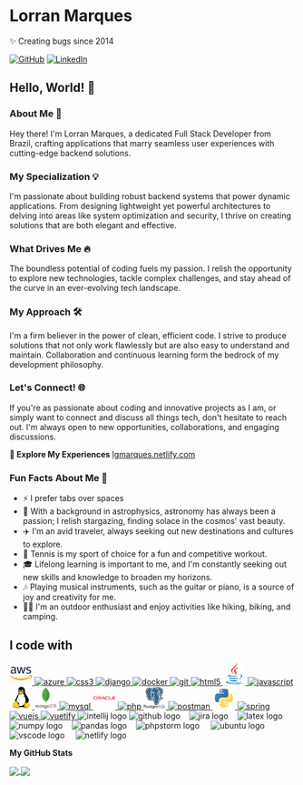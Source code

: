 # Lorran Marques
✨ Creating bugs since 2014

[![GitHub](https://img.shields.io/badge/github-%2324292e.svg?&style=for-the-badge&logo=github&logoColor=white)](https://github.com/lgmarques9963)
[![LinkedIn](https://img.shields.io/badge/linkedin-%231E77B5.svg?&style=for-the-badge&logo=linkedin&logoColor=white)](https://linkedin.com/in/lgmarques)

## Hello, World! 👋

### About Me 🚀

Hey there! I'm Lorran Marques, a dedicated Full Stack Developer from Brazil, crafting applications that marry seamless user experiences with cutting-edge backend solutions.

### My Specialization 💡

I'm passionate about building robust backend systems that power dynamic applications. From designing lightweight yet powerful architectures to delving into areas like system optimization and security, I thrive on creating solutions that are both elegant and effective.

### What Drives Me 🔥

The boundless potential of coding fuels my passion. I relish the opportunity to explore new technologies, tackle complex challenges, and stay ahead of the curve in an ever-evolving tech landscape.

### My Approach 🛠️

I'm a firm believer in the power of clean, efficient code. I strive to produce solutions that not only work flawlessly but are also easy to understand and maintain. Collaboration and continuous learning form the bedrock of my development philosophy.

### Let's Connect! 🌐

If you're as passionate about coding and innovative projects as I am, or simply want to connect and discuss all things tech, don't hesitate to reach out. I'm always open to new opportunities, collaborations, and engaging discussions.

**📄 Explore My Experiences** [lgmarques.netlify.com](lgmarques.netlify.com)

### Fun Facts About Me 🎉

- ⚡ I prefer tabs over spaces
- 🌌 With a background in astrophysics, astronomy has always been a passion; I relish stargazing, finding solace in the cosmos' vast beauty.
- ✈️ I'm an avid traveler, always seeking out new destinations and cultures to explore.
- 🎾 Tennis is my sport of choice for a fun and competitive workout.
- 🎓 Lifelong learning is important to me, and I'm constantly seeking out new skills and knowledge to broaden my horizons.
- 🎶 Playing musical instruments, such as the guitar or piano, is a source of joy and creativity for me.
- 🚴‍♂️ I'm an outdoor enthusiast and enjoy activities like hiking, biking, and camping.

<h2 align="left">I code with</h2>
<p align="left"> <a href="https://aws.amazon.com" target="_blank" rel="noreferrer"> <img src="https://raw.githubusercontent.com/devicons/devicon/master/icons/amazonwebservices/amazonwebservices-original-wordmark.svg" alt="aws" width="40" height="40"/> </a> <a href="https://azure.microsoft.com/en-in/" target="_blank" rel="noreferrer"> <img src="https://cdn.simpleicons.org/microsoftazure/0078D4" alt="azure" width="40" height="40"/> </a> <a href="https://www.w3schools.com/css/" target="_blank" rel="noreferrer"> <img src="https://cdn.simpleicons.org/css3/1572B6" alt="css3" width="40" height="40"/> </a> <a href="https://www.djangoproject.com/" target="_blank" rel="noreferrer"> <img src="https://cdn.worldvectorlogo.com/logos/django.svg" alt="django" width="40" height="40"/> </a> <a href="https://www.docker.com/" target="_blank" rel="noreferrer"> <img src="https://cdn.simpleicons.org/docker/2496ED" alt="docker" width="40" height="40"/> </a> <a href="https://git-scm.com/" target="_blank" rel="noreferrer"> <img src="https://www.vectorlogo.zone/logos/git-scm/git-scm-icon.svg" alt="git" width="40" height="40"/> </a> <a href="https://www.w3.org/html/" target="_blank" rel="noreferrer"> <img src="https://cdn.simpleicons.org/html5/E34F26" alt="html5" width="40" height="40"/> </a> <a href="https://www.java.com" target="_blank" rel="noreferrer"> <img src="https://raw.githubusercontent.com/devicons/devicon/master/icons/java/java-original.svg" alt="java" width="40" height="40"/> </a> <a href="https://developer.mozilla.org/en-US/docs/Web/JavaScript" target="_blank" rel="noreferrer"> <img src="https://cdn.simpleicons.org/javascript/F7DF1E" alt="javascript" width="40" height="40"/> </a> <a href="https://www.linux.org/" target="_blank" rel="noreferrer"> <img src="https://raw.githubusercontent.com/devicons/devicon/master/icons/linux/linux-original.svg" alt="linux" width="40" height="40"/> </a> <a href="https://www.mongodb.com/" target="_blank" rel="noreferrer"> <img src="https://raw.githubusercontent.com/devicons/devicon/master/icons/mongodb/mongodb-original-wordmark.svg" alt="mongodb" width="40" height="40"/> </a> <a href="https://www.mysql.com/" target="_blank" rel="noreferrer"> <img src="https://cdn.simpleicons.org/mysql/4479A1" alt="mysql" width="40" height="40"/> </a> <a href="https://www.oracle.com/" target="_blank" rel="noreferrer"> <img src="https://raw.githubusercontent.com/devicons/devicon/master/icons/oracle/oracle-original.svg" alt="oracle" width="40" height="40"/> </a> <a href="https://www.php.net" target="_blank" rel="noreferrer"> <img src="https://cdn.simpleicons.org/php/777BB4" alt="php" width="40" height="40"/> </a> <a href="https://www.postgresql.org" target="_blank" rel="noreferrer"> <img src="https://raw.githubusercontent.com/devicons/devicon/master/icons/postgresql/postgresql-original-wordmark.svg" alt="postgresql" width="40" height="40"/> </a> <a href="https://postman.com" target="_blank" rel="noreferrer"> <img src="https://www.vectorlogo.zone/logos/getpostman/getpostman-icon.svg" alt="postman" width="40" height="40"/> </a> <a href="https://www.python.org" target="_blank" rel="noreferrer"> <img src="https://raw.githubusercontent.com/devicons/devicon/master/icons/python/python-original.svg" alt="python" width="40" height="40"/> </a> <a href="https://spring.io/" target="_blank" rel="noreferrer"> <img src="https://www.vectorlogo.zone/logos/springio/springio-icon.svg" alt="spring" width="40" height="40"/> </a> <a href="https://vuejs.org/" target="_blank" rel="noreferrer"> <img src="https://cdn.jsdelivr.net/gh/devicons/devicon/icons/vuejs/vuejs-original.svg" alt="vuejs" width="40" height="40"/> </a> <a href="https://vuetifyjs.com/en/" target="_blank" rel="noreferrer"> <img src="https://cdn.jsdelivr.net/gh/devicons/devicon/icons/vuetify/vuetify-original.svg" alt="vuetify" width="40" height="40"/> </a><img src="https://cdn.jsdelivr.net/gh/devicons/devicon/icons/intellij/intellij-original.svg" height="40" alt="intellij logo"  /> <img src="https://skillicons.dev/icons?i=github" height="40" alt="github logo"  />
  <img width="12" /><img src="https://cdn.simpleicons.org/jira/0052CC" height="40" alt="jira logo"  />
  <img width="12" /><img src="https://skillicons.dev/icons?i=latex" height="40" alt="latex logo"  />
  <img width="12" /><img src="https://cdn.jsdelivr.net/gh/devicons/devicon/icons/numpy/numpy-original.svg" height="40" alt="numpy logo"  />
  <img width="12" /><img src="https://cdn.jsdelivr.net/gh/devicons/devicon/icons/pandas/pandas-original.svg" height="40" alt="pandas logo"  />
  <img width="12" /><img src="https://cdn.jsdelivr.net/gh/devicons/devicon/icons/phpstorm/phpstorm-original.svg" height="40" alt="phpstorm logo"  />
  <img width="12" />
  <img src="https://cdn.simpleicons.org/ubuntu/E95420" height="40" alt="ubuntu logo"  />
  <img width="12" />
  <img src="https://cdn.jsdelivr.net/gh/devicons/devicon/icons/vscode/vscode-original.svg" height="40" alt="vscode logo"  />
  <img width="12" />
  <img src="https://cdn.simpleicons.org/netlify/00C7B7" height="40" alt="netlify logo"  />
  <img width="12" /></p>

<b>My GitHub Stats</b>

<a href="https://github.com/anuraghazra/github-readme-stats">
  <img height=200 align="center" src="https://github-readme-stats.vercel.app/api?username=lgmarques9963&theme=vue-dark" />
</a>
<a href="https://github.com/anuraghazra/convoychat">
  <img height=200 align="center" src="https://github-readme-stats.vercel.app/api/top-langs?username=lgmarques9963&layout=compact&langs_count=8&card_width=320&hide=scss&theme=vue-dark" />
</a>
